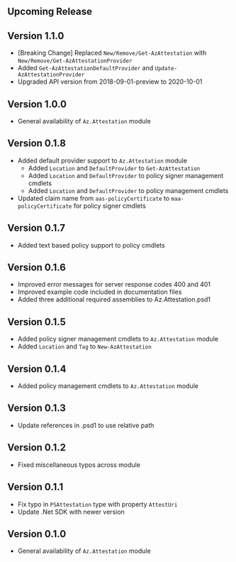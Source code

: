 <!--
    Please leave this section at the top of the change log.

    Changes for the upcoming release should go under the section titled "Upcoming Release", and should adhere to the following format:

    ## Upcoming Release
    * Overview of change #1
        - Additional information about change #1
    * Overview of change #2
        - Additional information about change #2
        - Additional information about change #2
    * Overview of change #3
    * Overview of change #4
        - Additional information about change #4

    ## YYYY.MM.DD - Version X.Y.Z (Previous Release)
    * Overview of change #1
        - Additional information about change #1
-->


## Upcoming Release

## Version 1.1.0
* [Breaking Change] Replaced `New/Remove/Get-AzAttestation` with `New/Remove/Get-AzAttestationProvider`
* Added `Get-AzAttestationDefaultProvider` and `Update-AzAttestationProvider`
* Upgraded API version from 2018-09-01-preview to 2020-10-01

## Version 1.0.0
* General availability of `Az.Attestation` module

## Version 0.1.8
* Added default provider support to `Az.Attestation` module
    - Added `Location` and `DefaultProvider` to `Get-AzAttestation`
    - Added `Location` and `DefaultProvider` to policy signer management cmdlets
    - Added `Location` and `DefaultProvider` to policy management cmdlets
* Updated claim name from `aas-policyCertificate` to `maa-policyCertificate` for policy signer cmdlets

## Version 0.1.7
* Added text based policy support to policy cmdlets

## Version 0.1.6
* Improved error messages for server response codes 400 and 401
* Improved example code included in documentation files
* Added three additional required assemblies to Az.Attestation.psd1

## Version 0.1.5
* Added policy signer management cmdlets to `Az.Attestation` module
* Added `Location` and `Tag` to `New-AzAttestation`

## Version 0.1.4
* Added policy management cmdlets to `Az.Attestation` module

## Version 0.1.3
* Update references in .psd1 to use relative path

## Version 0.1.2
* Fixed miscellaneous typos across module

## Version 0.1.1
* Fix typo in `PSAttestation` type with property `AttestUri`
* Update .Net SDK with newer version

## Version 0.1.0
* General availability of `Az.Attestation` module
